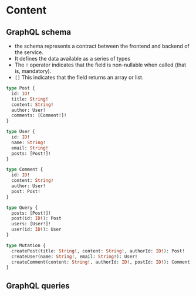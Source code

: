 # Content

## GraphQL schema
- the schema represents a contract between the frontend and backend of the service. 
- It defines the data available as a series of types
- The `!` operator indicates that the field is non-nullable when called (that is, mandatory).
- `[]` This indicates that the field returns an array or list.
```graphql
type Post {
  id: ID!
  title: String!
  content: String!
  author: User!
  comments: [Comment!]!
}

type User {
  id: ID!
  name: String!
  email: String!
  posts: [Post!]!
}

type Comment {
  id: ID!
  content: String!
  author: User!
  post: Post!
}

type Query {
  posts: [Post!]!
  post(id: ID!): Post
  users: [User!]!
  user(id: ID!): User
}

type Mutation {
  createPost(title: String!, content: String!, authorId: ID!): Post!
  createUser(name: String!, email: String!): User!
  createComment(content: String!, authorId: ID!, postId: ID!): Comment!
}

```

## GraphQL queries
